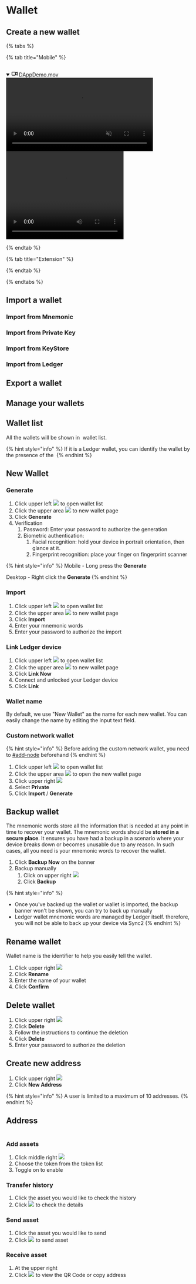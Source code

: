 # Wallet

## Create a new wallet


{% tabs %}

{% tab title="Mobile" %} 

<figure><img src="../../../../.gitbook/assets/veworld/mobile.wallet.create.gif" alt=""><figcaption></figcaption></figure>

<details open="">
  <summary class="px-3 py-2">
    <svg aria-hidden="true" height="16" viewBox="0 0 16 16" version="1.1" width="16" data-view-component="true" class="octicon octicon-device-camera-video">
    <path d="M16 3.75v8.5a.75.75 0 0 1-1.136.643L11 10.575v.675A1.75 1.75 0 0 1 9.25 13h-7.5A1.75 1.75 0 0 1 0 11.25v-6.5C0 3.784.784 3 1.75 3h7.5c.966 0 1.75.784 1.75 1.75v.675l3.864-2.318A.75.75 0 0 1 16 3.75Zm-6.5 1a.25.25 0 0 0-.25-.25h-7.5a.25.25 0 0 0-.25.25v6.5c0 .138.112.25.25.25h7.5a.25.25 0 0 0 .25-.25v-6.5ZM11 8.825l3.5 2.1v-5.85l-3.5 2.1Z"></path>
</svg>
    <span aria-label="Video description DAppDemo.mov" class="m-1">DAppDemo.mov</span>
    <span class="dropdown-caret"></span>
  </summary>

  <video src="https://private-user-images.githubusercontent.com/150018882/309203051-5cc133ae-4c6b-4e08-8cff-0e09b6ca43aa.mov?jwt=eyJhbGciOiJIUzI1NiIsInR5cCI6IkpXVCJ9.eyJpc3MiOiJnaXRodWIuY29tIiwiYXVkIjoicmF3LmdpdGh1YnVzZXJjb250ZW50LmNvbSIsImtleSI6ImtleTUiLCJleHAiOjE3MTI5MDMwMDcsIm5iZiI6MTcxMjkwMjcwNywicGF0aCI6Ii8xNTAwMTg4ODIvMzA5MjAzMDUxLTVjYzEzM2FlLTRjNmItNGUwOC04Y2ZmLTBlMDliNmNhNDNhYS5tb3Y_WC1BbXotQWxnb3JpdGhtPUFXUzQtSE1BQy1TSEEyNTYmWC1BbXotQ3JlZGVudGlhbD1BS0lBVkNPRFlMU0E1M1BRSzRaQSUyRjIwMjQwNDEyJTJGdXMtZWFzdC0xJTJGczMlMkZhd3M0X3JlcXVlc3QmWC1BbXotRGF0ZT0yMDI0MDQxMlQwNjE4MjdaJlgtQW16LUV4cGlyZXM9MzAwJlgtQW16LVNpZ25hdHVyZT0xMzAyOGY0ZjYwNmMxZjRiMTJkMmUzMmMxMTY5N2Y1ODIzM2E2Y2Q0ZjAxMTRmNGM1M2JjZmExYWYwMTJkOTU1JlgtQW16LVNpZ25lZEhlYWRlcnM9aG9zdCZhY3Rvcl9pZD0wJmtleV9pZD0wJnJlcG9faWQ9MCJ9.yzhKCRfGu3LWxlgPfyFKlTGSXR5KiuuGTqXBwLvvKVk" data-canonical-src="https://private-user-images.githubusercontent.com/150018882/309203051-5cc133ae-4c6b-4e08-8cff-0e09b6ca43aa.mov?jwt=eyJhbGciOiJIUzI1NiIsInR5cCI6IkpXVCJ9.eyJpc3MiOiJnaXRodWIuY29tIiwiYXVkIjoicmF3LmdpdGh1YnVzZXJjb250ZW50LmNvbSIsImtleSI6ImtleTUiLCJleHAiOjE3MTI5MDMwMDcsIm5iZiI6MTcxMjkwMjcwNywicGF0aCI6Ii8xNTAwMTg4ODIvMzA5MjAzMDUxLTVjYzEzM2FlLTRjNmItNGUwOC04Y2ZmLTBlMDliNmNhNDNhYS5tb3Y_WC1BbXotQWxnb3JpdGhtPUFXUzQtSE1BQy1TSEEyNTYmWC1BbXotQ3JlZGVudGlhbD1BS0lBVkNPRFlMU0E1M1BRSzRaQSUyRjIwMjQwNDEyJTJGdXMtZWFzdC0xJTJGczMlMkZhd3M0X3JlcXVlc3QmWC1BbXotRGF0ZT0yMDI0MDQxMlQwNjE4MjdaJlgtQW16LUV4cGlyZXM9MzAwJlgtQW16LVNpZ25hdHVyZT0xMzAyOGY0ZjYwNmMxZjRiMTJkMmUzMmMxMTY5N2Y1ODIzM2E2Y2Q0ZjAxMTRmNGM1M2JjZmExYWYwMTJkOTU1JlgtQW16LVNpZ25lZEhlYWRlcnM9aG9zdCZhY3Rvcl9pZD0wJmtleV9pZD0wJnJlcG9faWQ9MCJ9.yzhKCRfGu3LWxlgPfyFKlTGSXR5KiuuGTqXBwLvvKVk" controls="controls" muted="muted" class="d-block rounded-bottom-2 border-top width-fit" style="max-height:640px; min-height: 200px">
  </video>
</details>

<video width="320" height="240" controls>
  <source src="https://www.w3schools.com/html/mov_bbb.mp4" type="video/mp4">
Your browser does not support the video tag.
</video>

{% endtab %}

{% tab title="Extension" %}

{% endtab %}

{% endtabs %}

## Import a wallet

### Import from Mnemonic

### Import from Private Key

### Import from KeyStore

### Import from Ledger

## Export a wallet

## Manage your wallets




































## Wallet list <a href="#wallet-list" id="wallet-list"></a>

All the wallets will be shown in <img src="../../../../.gitbook/assets/menu.svg" alt="" data-size="line"> wallet list.

{% hint style="info" %}
If it is a Ledger wallet, you can identify the wallet by the presence of the <img src="../../../../.gitbook/assets/ledger_logo.svg" alt="" data-size="line">
{% endhint %}

## New Wallet <a href="#new-wallet" id="new-wallet"></a>

### Generate <a href="#generate" id="generate"></a>

1. Click upper left ![](../../../../.gitbook/assets/menu.svg) to open wallet list
2. Click the upper area ![](../../../../.gitbook/assets/add\_circle\_outline.svg) to new wallet page
3. Click **Generate**
4. Verification
   1. Password: Enter your password to authorize the generation
   2. Biometric authentication:
      1. Facial recognition: hold your device in portrait orientation, then glance at it.
      2. Fingerprint recognition: place your finger on fingerprint scanner

{% hint style="info" %}
Mobile - Long press the **Generate**

Desktop - Right click the **Generate**
{% endhint %}

### Import <a href="#import" id="import"></a>

1. Click upper left ![](../../../../.gitbook/assets/menu.svg) to open wallet list
2. Click the upper area ![](../../../../.gitbook/assets/add\_circle\_outline.svg) to new wallet page
3. Click **Import**
4. Enter your mnemonic words
5. Enter your password to authorize the import

### Link Ledger device <a href="#link-ledger-device" id="link-ledger-device"></a>

1. Click upper left ![](../../../../.gitbook/assets/menu.svg) to open wallet list
2. Click the upper area ![](../../../../.gitbook/assets/add\_circle\_outline.svg) to new wallet page
3. Click **Link Now**
4. Connect and unlocked your Ledger device
5. Click **Link**

### Wallet name <a href="#wallet-name" id="wallet-name"></a>

By default, we use "New Wallet" as the name for each new wallet. You can easily change the name by editing the input text field.

### Custom network wallet <a href="#custom-network-wallet" id="custom-network-wallet"></a>

{% hint style="info" %}
Before adding the custom network wallet, you need to [#add-node](settings.md#add-node "mention") beforehand
{% endhint %}

1. Click upper left ![](../../../../.gitbook/assets/menu.svg) to open wallet list
2. Click the upper area ![](../../../../.gitbook/assets/add\_circle\_outline.svg) to open the new wallet page
3. Click upper right ![](../../../../.gitbook/assets/more\_horiz.svg)
4. Select **Private**
5. Click **Import** / **Generate**

## Backup wallet <a href="#backup-wallet" id="backup-wallet"></a>

The mnemonic words store all the information that is needed at any point in time to recover your wallet. The mnemonic words should be **stored in a secure place**. It ensures you have had a backup in a scenario where your device breaks down or becomes unusable due to any reason. In such cases, all you need is your mnemonic words to recover the wallet.

1. Click **Backup Now** on the banner
2. Backup manually
   1. Click on upper right ![](../../../../.gitbook/assets/more\_horiz.svg)
   2. Click **Backup**

{% hint style="info" %}
* Once you've backed up the wallet or wallet is imported, the backup banner won't be shown, you can try to back up manually
* Ledger wallet mnemonic words are managed by Ledger itself. therefore, you will not be able to back up your device via Sync2
{% endhint %}

## Rename wallet <a href="#rename-wallet" id="rename-wallet"></a>

Wallet name is the identifier to help you easily tell the wallet.

1. Click upper right ![](../../../../.gitbook/assets/more\_horiz.svg)
2. Click **Rename**
3. Enter the name of your wallet
4. Click **Confirm**

## Delete wallet <a href="#delete-wallet" id="delete-wallet"></a>

1. Click upper right ![](../../../../.gitbook/assets/more\_horiz.svg)
2. Click **Delete**
3. Follow the instructions to continue the deletion
4. Click **Delete**
5. Enter your password to authorize the deletion

## Create new address <a href="#create-new-address" id="create-new-address"></a>

1. Click upper right ![](../../../../.gitbook/assets/more\_horiz.svg)
2. Click **New Address**

{% hint style="info" %}
A user is limited to a maximum of 10 addresses.
{% endhint %}

## Address <a href="#address" id="address"></a>

<figure><img src="../../../../.gitbook/assets/address.8c163b8f.png" alt=""><figcaption></figcaption></figure>

### Add assets <a href="#add-assets" id="add-assets"></a>

1. Click middle right ![](../../../../.gitbook/assets/control\_point\_duplicate.svg)
2. Choose the token from the token list
3. Toggle on to enable

### Transfer history <a href="#transfer-history" id="transfer-history"></a>

1. Click the asset you would like to check the history
2. Click ![](../../../../.gitbook/assets/preview.svg) to check the details

### Send asset <a href="#send-asset" id="send-asset"></a>

1. Click the asset you would like to send
2. Click ![](../../../../.gitbook/assets/send.svg) to send asset

### Receive asset <a href="#receive-asset" id="receive-asset"></a>

1. At the upper right
2. Click ![](../../../../.gitbook/assets/qr\_code.svg) to view the QR Code or copy address
